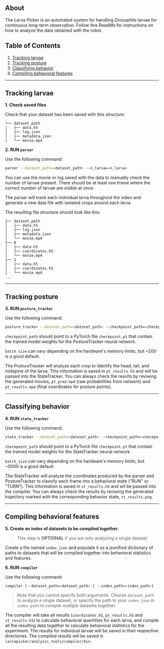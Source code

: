 ## About

The Larva Picker is an automated system for handling *Drosophila* larvae for continuous long-term observation.
Follow this ReadMe for instructions on how to analyze the data obtained with the robot.

## Table of Contents
1. [Tracking larvae](#parser)
2. [Tracking posture](#posture_tracker)
3. [Classifying behavior](#state_tracker)
4. [Compiling behavioral features](#compiler)

---

<a name="parser"></a>
## Tracking larvae 

**1. Check saved files**

Check that your dataset has been saved with this structure:

```
└── dataset_path
│   ├── data.h5
│   ├── log.json
│   ├── metadata.json
│   └── movie.mp4
```


**2. RUN `parser`**

Use the following command:
```bash
parser --dataset_path=<dataset_path> --n_larva=<n_larva>
```

You can use the movie or log saved with the data to manually check the number of larvae present. There should be at least one frame where the correct number of larvae are visible at once.

The parser will track each individual larva throughout the video and generate a new data file with isolated crops around each larva.

The resulting file structure should look like this:

```
├── dataset_path
│   ├── data.h5
│   ├── log.json
│   ├── metadata.json
│   └── movie.mp4
├── 0
│   ├── data.h5
│   ├── coordinates.h5
│   └── movie.mp4
├── 1
│   ├── data.h5
│   ├── coordinates.h5
│   └── movie.mp4
...
```

---

<a name="posture_tracker"></a>
## Tracking posture 

**3. RUN `posture_tracker`**

Use the following command:
```bash
posture_tracker --dataset_path=<dataset_path> --checkpoint_path=<checkpoint_path> --batch_size=<batch_size>
```

`checkpoint_path` should point to a PyTorch file `checkpoint.pt` that contain the trained model weights for the PostureTracker neural network.

`batch_size` can vary depending on the hardware's memory limits, but ~200 is a good default.

The PostureTracker will analyze each crop to identify the head, tail, and midspine of the larva. 
This information is saved in `pt_results.h5` and will be passed into the StateTracker. 
You can always check the results by reviwing the generated movies, `pt_pred.mp4` (raw probabilities from network) and `pt_results.mp4` (final coordinates for posture points).

---

<a name="state_tracker"></a>
## Classifying behavior

**4. RUN `state_tracker`**

Use the following command:
```bash
state_tracker --dataset_path=<dataset_path> --checkpoint_path=<checkpoint_path> --batch_size=<batch_size>
```

`checkpoint_path` should point to a PyTorch file `checkpoint.pt` that contain the trained model weights for the StateTracker neural network.

`batch_size` can vary depending on the hardware's memory limits, but ~5000 is a good default.

The StateTracker will analyze the coordinates produced by the parser and PostureTracker to classify each frame into a behavioral state ("RUN" or "TURN"). 
This information is saved in `st_results.h5` and wil be passed into the compiler. 
You can always check the results by reviwing the generated trajectory marked with the corresponding behavior state, `st_results.png`.


---

<a name="compiler"></a>
## Compiling behavioral features

**5. Create an index of datasets to be compiled together.**

> This step is **OPTIONAL** if you are only analyzing a single dataset.

Create a file named `index.json` and populate it as a jsonified dictionary of paths to datasets that will be compiled together into behavioral statistics and features.

**6. RUN `compiler`**

Use the following command:
```bash
compiler (--dataset_path=<dataset_path> | --index_path=<index_path>)
```
> Note that you cannot specify both arguments. 
> Choose `dataset_path` to analyze a single dataset, or specify the path to your `index.json` in `index_path` to compile multiple datasets together.

The compiler will take all results (`coordinates.h5`, `pt_results.h5` and `st_results.h5`) to calculate behavioral quantities for each larva, and compile all the resulting data together to calculate behavioral statistics for the experiment. 
The results for individual larvae will be saved in their respective directories.
The compiled results will be saved in `larvapicker/analysis_tools/compiler/bin`.

